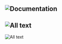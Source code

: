 ![Documentation](https://lastsprint.dev/CoreNetKit/Docs/swift_output/badge.svg)
---
![All text](Docs/Header.svg)
---
![All text](Docs/NodeKitHeader.svg)

